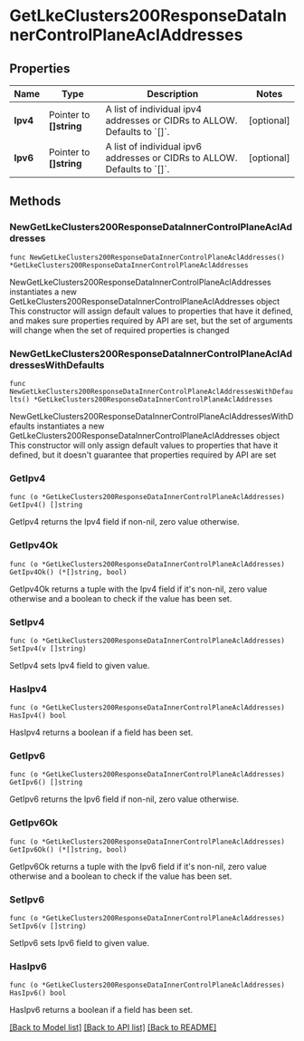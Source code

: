 # GetLkeClusters200ResponseDataInnerControlPlaneAclAddresses

## Properties

Name | Type | Description | Notes
------------ | ------------- | ------------- | -------------
**Ipv4** | Pointer to **[]string** | A list of individual ipv4 addresses or CIDRs to ALLOW. Defaults to &#x60;[]&#x60;. | [optional] 
**Ipv6** | Pointer to **[]string** | A list of individual ipv6 addresses or CIDRs to ALLOW. Defaults to &#x60;[]&#x60;. | [optional] 

## Methods

### NewGetLkeClusters200ResponseDataInnerControlPlaneAclAddresses

`func NewGetLkeClusters200ResponseDataInnerControlPlaneAclAddresses() *GetLkeClusters200ResponseDataInnerControlPlaneAclAddresses`

NewGetLkeClusters200ResponseDataInnerControlPlaneAclAddresses instantiates a new GetLkeClusters200ResponseDataInnerControlPlaneAclAddresses object
This constructor will assign default values to properties that have it defined,
and makes sure properties required by API are set, but the set of arguments
will change when the set of required properties is changed

### NewGetLkeClusters200ResponseDataInnerControlPlaneAclAddressesWithDefaults

`func NewGetLkeClusters200ResponseDataInnerControlPlaneAclAddressesWithDefaults() *GetLkeClusters200ResponseDataInnerControlPlaneAclAddresses`

NewGetLkeClusters200ResponseDataInnerControlPlaneAclAddressesWithDefaults instantiates a new GetLkeClusters200ResponseDataInnerControlPlaneAclAddresses object
This constructor will only assign default values to properties that have it defined,
but it doesn't guarantee that properties required by API are set

### GetIpv4

`func (o *GetLkeClusters200ResponseDataInnerControlPlaneAclAddresses) GetIpv4() []string`

GetIpv4 returns the Ipv4 field if non-nil, zero value otherwise.

### GetIpv4Ok

`func (o *GetLkeClusters200ResponseDataInnerControlPlaneAclAddresses) GetIpv4Ok() (*[]string, bool)`

GetIpv4Ok returns a tuple with the Ipv4 field if it's non-nil, zero value otherwise
and a boolean to check if the value has been set.

### SetIpv4

`func (o *GetLkeClusters200ResponseDataInnerControlPlaneAclAddresses) SetIpv4(v []string)`

SetIpv4 sets Ipv4 field to given value.

### HasIpv4

`func (o *GetLkeClusters200ResponseDataInnerControlPlaneAclAddresses) HasIpv4() bool`

HasIpv4 returns a boolean if a field has been set.

### GetIpv6

`func (o *GetLkeClusters200ResponseDataInnerControlPlaneAclAddresses) GetIpv6() []string`

GetIpv6 returns the Ipv6 field if non-nil, zero value otherwise.

### GetIpv6Ok

`func (o *GetLkeClusters200ResponseDataInnerControlPlaneAclAddresses) GetIpv6Ok() (*[]string, bool)`

GetIpv6Ok returns a tuple with the Ipv6 field if it's non-nil, zero value otherwise
and a boolean to check if the value has been set.

### SetIpv6

`func (o *GetLkeClusters200ResponseDataInnerControlPlaneAclAddresses) SetIpv6(v []string)`

SetIpv6 sets Ipv6 field to given value.

### HasIpv6

`func (o *GetLkeClusters200ResponseDataInnerControlPlaneAclAddresses) HasIpv6() bool`

HasIpv6 returns a boolean if a field has been set.


[[Back to Model list]](../README.md#documentation-for-models) [[Back to API list]](../README.md#documentation-for-api-endpoints) [[Back to README]](../README.md)


